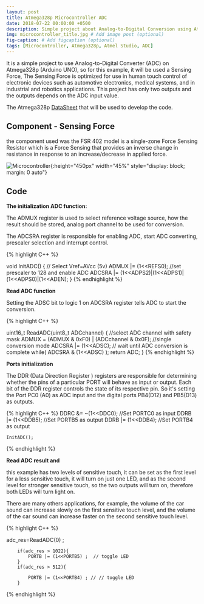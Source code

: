 ```yaml
---
layout: post
title: Atmega328p Microcontroller ADC
date: 2018-07-22 00:00:00 +0500
description: Simple project about Analog-to-Digital Conversion using Atmega328p # Add post description (optional)
img: microcontroller_title.jpg # Add image post (optional)
fig-caption: # Add figcaption (optional)
tags: [Microcontroller, Atmega328p, Atmel Studio, ADC]
---
```


It is a simple project to use Analog-to-Digital Converter (ADC) on Atmega328p (Arduino UNO), so for this example, it will be used a Sensing Force, 
 The Sensing Force is optimized for use in human touch control of electronic devices such as automotive electronics, medical systems, and in industrial and robotics applications.
 This project has only two outputs and the outputs depends on the ADC input value.

 The Atmega328p <a href="https://www.sparkfun.com/datasheets/Components/SMD/ATMega328.pdf">DataSheet</a> that will be used to develop the code.


## Component - Sensing Force

the component used was the FSR 402 model is a single-zone Force Sensing Resistor which is a Force Sensing that
  provides an inverse change in resistance in response to an increase/decrease in applied force.

![Microcontroller]({{site.baseurl}}/assets/img/microcontroler_component.jpg){:height="450px" width="45%" style="display: block; margin: 0 auto"}


## Code


<b>The initialization ADC function: </b>

The ADMUX register is used to select reference voltage source, how the result should be stored, analog port channel to be used for conversion.

The ADCSRA register is responsible for enabling ADC, start ADC converting, prescaler selection and interrupt control.

{% highlight C++ %}

void InitADC()
{
	// Select Vref=AVcc (5v)
	ADMUX |= (1<<REFS0);
	//set prescaler to 128 and enable ADC
	ADCSRA |= (1<<ADPS2)|(1<<ADPS1)|(1<<ADPS0)|(1<<ADEN);
}
{% endhighlight %}


<b>Read ADC function </b>

Setting the ADSC bit to logic 1 on ADCSRA register tells ADC to start the conversion.

{% highlight C++ %}

uint16_t ReadADC(uint8_t ADCchannel)
{
	//select ADC channel with safety mask
	ADMUX = (ADMUX & 0xF0) | (ADCchannel & 0x0F);
	//single conversion mode
	ADCSRA |= (1<<ADSC);
	// wait until ADC conversion is complete
	while( ADCSRA & (1<<ADSC) );
	return ADC;
}
{% endhighlight %}


<b>Ports initialization </b>

The DDR (Data Direction Register ) registers are responsible for determining whether the pins of a particular PORT will behave as input or output.
 Each bit of the DDR register controls the state of its respective pin. So it's setting the Port PC0 (A0) as ADC input and the digital ports PB4(D12) and PB5(D13) as outputs.
 

{% highlight C++ %}
DDRC &= ~(1<<DDC0); //Set PORTC0 as input
	DDRB |= (1<<DDB5);	//Set PORTB5 as output
	DDRB |= (1<<DDB4);	//Set PORTB4 as output
	
	InitADC();
{% endhighlight %}

<b>Read ADC result and  </b>

this example has two levels  of sensitive touch, it can be set as the first level for a less sensitive touch, it will turn on just one LED, 
 and as the second level for stronger sensitive touch, so the two outputs will turn on, therefore both LEDs will turn light on.

There are many others applications, for example, the volume of the car sound can increase slowly on the first sensitive touch level,
 and the volume of the car sound can increase faster on the second sensitive touch level.
 

{% highlight C++ %}

adc_res=ReadADC(0)	;
		
		if(adc_res > 1022){
			PORTB |= (1<<PORTB5) ;  // toggle LED 
		}
		if(adc_res > 512){
			
			PORTB |= (1<<PORTB4) ; // // toggle LED
		}

{% endhighlight %}




